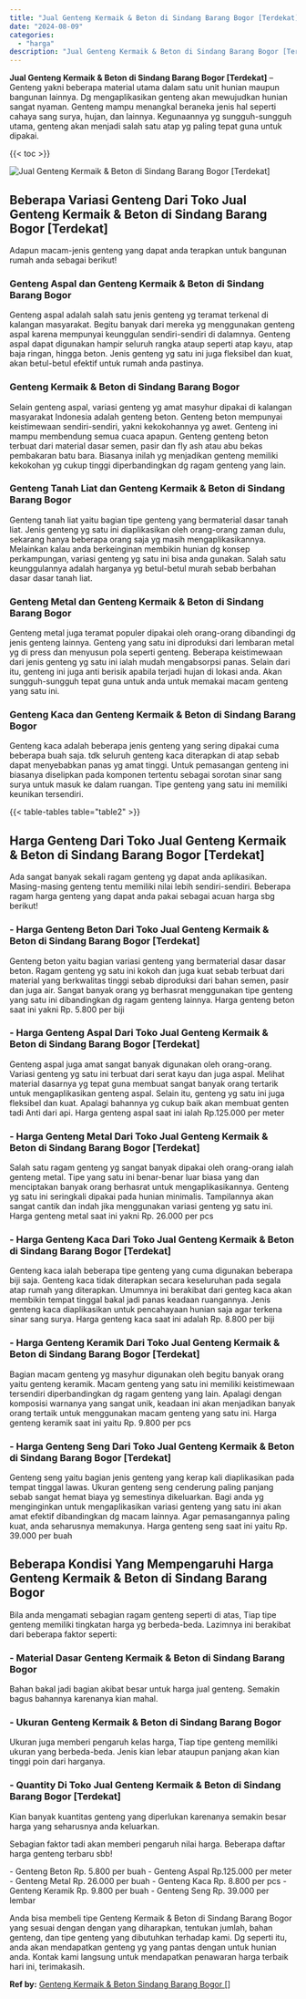 ```yaml
---
title: "Jual Genteng Kermaik & Beton di Sindang Barang Bogor [Terdekat]"
date: "2024-08-09"
categories: 
  - "harga"
description: "Jual Genteng Kermaik & Beton di Sindang Barang Bogor [Terdekat]. Anda bisa membeli tipe Genteng Kermaik & Beton di Sindang Barang Bogor yang sesuai dengan de..."
---
```


**Jual Genteng Kermaik & Beton di Sindang Barang Bogor \[Terdekat\]** – Genteng yakni beberapa material utama dalam satu unit hunian maupun bangunan lainnya. Dg mengaplikasikan genteng akan mewujudkan hunian sangat nyaman. Genteng mampu menangkal beraneka jenis hal seperti cahaya sang surya, hujan, dan lainnya. Kegunaannya yg sungguh-sungguh utama, genteng akan menjadi salah satu atap yg paling tepat guna untuk dipakai.

{{< toc >}}

![Jual Genteng Kermaik & Beton di Sindang Barang Bogor [Terdekat]](/images/genteng-minimalis-murah24.png)

## Beberapa Variasi Genteng Dari Toko Jual Genteng Kermaik & Beton di Sindang Barang Bogor \[Terdekat\]

Adapun macam-jenis genteng yang dapat anda terapkan untuk bangunan rumah anda sebagai berikut!

### Genteng Aspal dan Genteng Kermaik & Beton di Sindang Barang Bogor

Genteng aspal adalah salah satu jenis genteng yg teramat terkenal di kalangan masyarakat. Begitu banyak dari mereka yg menggunakan genteng aspal karena mempunyai keunggulan sendiri-sendiri di dalamnya. Genteng aspal dapat digunakan hampir seluruh rangka ataup seperti atap kayu, atap baja ringan, hingga beton. Jenis genteng yg satu ini juga fleksibel dan kuat, akan betul-betul efektif untuk rumah anda pastinya.

### Genteng Kermaik & Beton di Sindang Barang Bogor

Selain genteng aspal, variasi genteng yg amat masyhur dipakai di kalangan masyarakat Indonesia adalah genteng beton. Genteng beton mempunyai keistimewaan sendiri-sendiri, yakni kekokohannya yg awet. Genteng ini mampu membendung semua cuaca apapun. Genteng genteng beton terbuat dari material dasar semen, pasir dan fly ash atau abu bekas pembakaran batu bara. Biasanya inilah yg menjadikan genteng memiliki kekokohan yg cukup tinggi diperbandingkan dg ragam genteng yang lain.

### Genteng Tanah Liat dan Genteng Kermaik & Beton di Sindang Barang Bogor

Genteng tanah liat yaitu bagian tipe genteng yang bermaterial dasar tanah liat. Jenis genteng yg satu ini diaplikasikan oleh orang-orang zaman dulu, sekarang hanya beberapa orang saja yg masih mengaplikasikannya. Melainkan kalau anda berkeinginan membikin hunian dg konsep perkampungan, variasi genteng yg satu ini bisa anda gunakan. Salah satu keunggulannya adalah harganya yg betul-betul murah sebab berbahan dasar dasar tanah liat.

### Genteng Metal dan Genteng Kermaik & Beton di Sindang Barang Bogor

Genteng metal juga teramat populer dipakai oleh orang-orang dibandingi dg jenis genteng lainnya. Genteng yang satu ini diproduksi dari lembaran metal yg di press dan menyusun pola seperti genteng. Beberapa keistimewaan dari jenis genteng yg satu ini ialah mudah mengabsorpsi panas. Selain dari itu, genteng ini juga anti berisik apabila terjadi hujan di lokasi anda. Akan sungguh-sungguh tepat guna untuk anda untuk memakai macam genteng yang satu ini.

### Genteng Kaca dan Genteng Kermaik & Beton di Sindang Barang Bogor

Genteng kaca adalah beberapa jenis genteng yang sering dipakai cuma beberapa buah saja. tdk seluruh genteng kaca diterapkan di atap sebab dapat menyebabkan panas yg amat tinggi. Untuk pemasangan genteng ini biasanya diselipkan pada komponen tertentu sebagai sorotan sinar sang surya untuk masuk ke dalam ruangan. Tipe genteng yang satu ini memiliki keunikan tersendiri.

{{< table-tables table="table2" >}}

## Harga Genteng Dari Toko Jual Genteng Kermaik & Beton di Sindang Barang Bogor \[Terdekat\]

Ada sangat banyak sekali ragam genteng yg dapat anda aplikasikan. Masing-masing genteng tentu memiliki nilai lebih sendiri-sendiri. Beberapa ragam harga genteng yang dapat anda pakai sebagai acuan harga sbg berikut!

### \- Harga Genteng Beton Dari Toko Jual Genteng Kermaik & Beton di Sindang Barang Bogor \[Terdekat\]

Genteng beton yaitu bagian variasi genteng yang bermaterial dasar dasar beton. Ragam genteng yg satu ini kokoh dan juga kuat sebab terbuat dari material yang berkwalitas tinggi sebab diproduksi dari bahan semen, pasir dan juga air. Sangat banyak orang yg berhasrat menggunakan tipe genteng yang satu ini dibandingkan dg ragam genteng lainnya. Harga genteng beton saat ini yakni Rp. 5.800 per biji

### \- Harga Genteng Aspal Dari Toko Jual Genteng Kermaik & Beton di Sindang Barang Bogor \[Terdekat\]

Genteng aspal juga amat sangat banyak digunakan oleh orang-orang. Variasi genteng yg satu ini terbuat dari serat kayu dan juga aspal. Melihat material dasarnya yg tepat guna membuat sangat banyak orang tertarik untuk mengaplikasikan genteng aspal. Selain itu, genteng yg satu ini juga fleksibel dan kuat. Apalagi bahannya yg cukup baik akan membuat genten tadi Anti dari api. Harga genteng aspal saat ini ialah Rp.125.000 per meter

### \- Harga Genteng Metal Dari Toko Jual Genteng Kermaik & Beton di Sindang Barang Bogor \[Terdekat\]

Salah satu ragam genteng yg sangat banyak dipakai oleh orang-orang ialah genteng metal. Tipe yang satu ini benar-benar luar biasa yang dan menciptakan banyak orang berhasrat untuk mengaplikasikannya. Genteng yg satu ini seringkali dipakai pada hunian minimalis. Tampilannya akan sangat cantik dan indah jika menggunakan variasi genteng yg satu ini. Harga genteng metal saat ini yakni Rp. 26.000 per pcs

### \- Harga Genteng Kaca Dari Toko Jual Genteng Kermaik & Beton di Sindang Barang Bogor \[Terdekat\]

Genteng kaca ialah beberapa tipe genteng yang cuma digunakan beberapa biji saja. Genteng kaca tidak diterapkan secara keseluruhan pada segala atap rumah yang diterapkan. Umumnya ini berakibat dari genteg kaca akan membikin tempat tinggal bakal jadi panas keadaan ruangannya. Jenis genteng kaca diaplikasikan untuk pencahayaan hunian saja agar terkena sinar sang surya. Harga genteng kaca saat ini adalah Rp. 8.800 per biji

### \- Harga Genteng Keramik Dari Toko Jual Genteng Kermaik & Beton di Sindang Barang Bogor \[Terdekat\]

Bagian macam genteng yg masyhur digunakan oleh begitu banyak orang yaitu genteng keramik. Macam genteng yang satu ini memiliki keistimewaan tersendiri diperbandingkan dg ragam genteng yang lain. Apalagi dengan komposisi warnanya yang sangat unik, keadaan ini akan menjadikan banyak orang tertaik untuk menggunakan macam genteng yang satu ini. Harga genteng keramik saat ini yaitu Rp. 9.800 per pcs

### \- Harga Genteng Seng Dari Toko Jual Genteng Kermaik & Beton di Sindang Barang Bogor \[Terdekat\]

Genteng seng yaitu bagian jenis genteng yang kerap kali diaplikasikan pada tempat tinggal lawas. Ukuran genteng seng cenderung paling panjang sebab sangat hemat biaya yg semestinya dikeluarkan. Bagi anda yg menginginkan untuk mengaplikasikan variasi genteng yang satu ini akan amat efektif dibandingkan dg macam lainnya. Agar pemasangannya paling kuat, anda seharusnya memakunya. Harga genteng seng saat ini yaitu Rp. 39.000 per buah

## Beberapa Kondisi Yang Mempengaruhi Harga Genteng Kermaik & Beton di Sindang Barang Bogor

Bila anda mengamati sebagian ragam genteng seperti di atas, Tiap tipe genteng memiliki tingkatan harga yg berbeda-beda. Lazimnya ini berakibat dari beberapa faktor seperti:

### \- Material Dasar Genteng Kermaik & Beton di Sindang Barang Bogor

Bahan bakal jadi bagian akibat besar untuk harga jual genteng. Semakin bagus bahannya karenanya kian mahal.

### \- Ukuran Genteng Kermaik & Beton di Sindang Barang Bogor

Ukuran juga memberi pengaruh kelas harga, Tiap tipe genteng memiliki ukuran yang berbeda-beda. Jenis kian lebar ataupun panjang akan kian tinggi poin dari harganya.

### \- Quantity Di Toko Jual Genteng Kermaik & Beton di Sindang Barang Bogor \[Terdekat\]

Kian banyak kuantitas genteng yang diperlukan karenanya semakin besar harga yang seharusnya anda keluarkan.

Sebagian faktor tadi akan memberi pengaruh nilai harga. Beberapa daftar harga genteng terbaru sbb!

\- Genteng Beton Rp. 5.800 per buah - Genteng Aspal Rp.125.000 per meter - Genteng Metal Rp. 26.000 per buah - Genteng Kaca Rp. 8.800 per pcs - Genteng Keramik Rp. 9.800 per buah - Genteng Seng Rp. 39.000 per lembar

Anda bisa membeli tipe Genteng Kermaik & Beton di Sindang Barang Bogor yang sesuai dengan dengan yang diharapkan, tentukan jumlah, bahan genteng, dan tipe genteng yang dibutuhkan terhadap kami. Dg seperti itu, anda akan mendapatkan genteng yg yang pantas dengan untuk hunian anda. Kontak kami langsung untuk mendapatkan penawaran harga terbaik hari ini, terimakasih.

**Ref by:**  [Genteng Kermaik & Beton  Sindang Barang Bogor []](https://id.wikipedia.org/wiki/Genteng)
